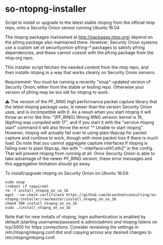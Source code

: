 # so-ntopng-installer
Script to install or upgrade to the latest stable ntopng from the official ntop repo, onto a Security Onion sensor running Ubuntu 16.04

The ntopng packages maintained at http://packages.ntop.org/ depend on the pfring package also maintained there.  However, Security Onion systems use a custom set of securityonion-pfring-* packages to satisfy pfring dependencies, and these cannot coexist with the pfring package from the ntop.org repo.  

This installer script fetches the needed content from the ntop repo, and then installs ntopng in a way that works cleanly on Security Onion sensors.

Requirement: You must be running a recently "soup"-updated version of Security Onion, either from the stable or testing repo.  Otherwise your version of pfring may be too old for ntopng to work.

:warning: The version of the PF_RING high performance packet capture library that the latest ntopng package uses, is newer than the version  Security Onion uses, and is incompatible with it.  As a result when you start ntopng it will throw an error like this: "[PF_RING] Wrong RING version: kernel is 16, libpfring was compiled with 17", and if you start it with the "service ntopng start" command it will also throw the error "* Unable to start ntopng".  However, ntopng will actually fail over to using plain libpcap for packet capture and continue to work, though with more packet loss if there is much load.  Do note that you cannot aggregate capture interfaces if ntopng is failing over to plain libpcap, like with "--interface=eth1,eth2" in the config.  That will prevent ntopng from running at all.  Once Security Onion is able to take advantage of the newer PF_RING version, these error messages and this aggregation limitation should go away.

To install/upgrade ntopng on Security Onion on Ubuntu 16.04:

	sudo soup
	(reboot if required)
	rm -f install_ntopng_on_so_16
	wget --no-check-certificate https://github.com/branchnetconsulting/so-ntopng-installer/raw/master/install_ntopng_on_so_16
	chmod 700 install_ntopng_on_so_16
	sudo ./install_ntopng_on_so_16

Note that for new installs of ntopng, login authentication is enabled by default (starting username/password is admin/admin) and ntopng listens on tcp/3000 for https connections.  Consider reviewing the settings in /etc/ntopng/ntopng.conf.dist and copying across any desired changes to /etc/ntopng/ntopng.conf.
